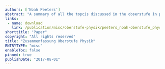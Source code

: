 ```yaml
---
authors: ['Noah Peeters']
abstract: "A summary of all the topcis discussed in the obserstufe in physics."
links:
 - name: download
   link: /publication/misc/oberstufe-physik/peeters_noah-oberstufe_physik.pdf
shorttitle: "Paper"
copyright: "All rights reserved"
title: "Zusammenfassung Oberstufe Physik"
ENTRYTYPE: "misc"
enableToc: false
pinned: true
publishDate: "2017-08-01"
---
```


